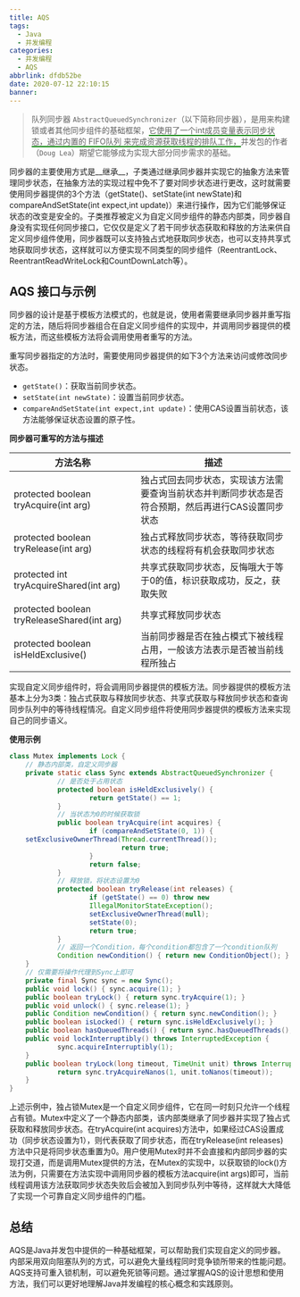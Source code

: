 ```yaml
---
title: AQS
tags:
  - Java
  - 并发编程
categories:
  - 并发编程
  - AQS
abbrlink: dfdb52be
date: 2020-07-12 22:10:15
banner:
---
```


> 队列同步器 `AbstractQueuedSynchronizer`（以下简称同步器），是用来构建锁或者其他同步组件的基础框架，<span style="border-bottom: 2px solid green">它使用了一个int成员变量表示同步状态，通过内置的 FIFO队列 来完成资源获取线程的排队工作，</span>并发包的作者（`Doug Lea`）期望它能够成为实现大部分同步需求的基础。

同步器的主要使用方式是__继承__，子类通过继承同步器并实现它的抽象方法来管理同步状态，在抽象方法的实现过程中免不了要对同步状态进行更改，这时就需要使用同步器提供的3个方法（getState()、setState(int newState)和compareAndSetState(int expect,int update)）来进行操作，因为它们能够保证状态的改变是安全的。子类推荐被定义为自定义同步组件的静态内部类，同步器自身没有实现任何同步接口，它仅仅是定义了若干同步状态获取和释放的方法来供自定义同步组件使用，同步器既可以支持独占式地获取同步状态，也可以支持共享式地获取同步状态，这样就可以方便实现不同类型的同步组件（ReentrantLock、ReentrantReadWriteLock和CountDownLatch等）。

## AQS 接口与示例

同步器的设计是基于模板方法模式的，也就是说，使用者需要继承同步器并重写指定的方法，随后将同步器组合在自定义同步组件的实现中，并调用同步器提供的模板方法，而这些模板方法将会调用使用者重写的方法。

重写同步器指定的方法时，需要使用同步器提供的如下3个方法来访问或修改同步状态。

- `getState()`：获取当前同步状态。
- `setState(int newState)`：设置当前同步状态。
- `compareAndSetState(int expect,int update)`：使用CAS设置当前状态，该方法能够保证状态设置的原子性。

__同步器可重写的方法与描述__

| 方法名称                                    | 描述                                                         |
| ------------------------------------------- | ------------------------------------------------------------ |
| protected boolean tryAcquire(int arg)       | 独占式回去同步状态，实现该方法需要查询当前状态并判断同步状态是否符合预期，然后再进行CAS设置同步状态 |
| protected boolean tryRelease(int arg)       | 独占式释放同步状态，等待获取同步状态的线程将有机会获取同步状态 |
| protected int tryAcquireShared(int arg)     | 共享式获取同步状态，反悔哦大于等于0的值，标识获取成功，反之，获取失败 |
| protected boolean tryReleaseShared(int arg) | 共享式释放同步状态                                           |
| protected boolean isHeldExclusive()         | 当前同步器是否在独占模式下被线程占用，一般该方法表示是否被当前线程所独占 |

实现自定义同步组件时，将会调用同步器提供的模板方法。同步器提供的模板方法基本上分为3类：独占式获取与释放同步状态、共享式获取与释放同步状态和查询同步队列中的等待线程情况。自定义同步组件将使用同步器提供的模板方法来实现自己的同步语义。

__使用示例__

```java
class Mutex implements Lock {
    // 静态内部类，自定义同步器
    private static class Sync extends AbstractQueuedSynchronizer {
            // 是否处于占用状态
            protected boolean isHeldExclusively() {
                    return getState() == 1;
            }
            // 当状态为0的时候获取锁
            public boolean tryAcquire(int acquires) {
                    if (compareAndSetState(0, 1)) {
    setExclusiveOwnerThread(Thread.currentThread());
                            return true;
                    }
                    return false;
            }
            // 释放锁，将状态设置为0
            protected boolean tryRelease(int releases) {
                    if (getState() == 0) throw new 
                    IllegalMonitorStateException();
                    setExclusiveOwnerThread(null);
                    setState(0);
                    return true;
            }
            // 返回一个Condition，每个condition都包含了一个condition队列
            Condition newCondition() { return new ConditionObject(); }
    }
    // 仅需要将操作代理到Sync上即可
    private final Sync sync = new Sync();
    public void lock() { sync.acquire(1); }
    public boolean tryLock() { return sync.tryAcquire(1); }
    public void unlock() { sync.release(1); }
    public Condition newCondition() { return sync.newCondition(); }
    public boolean isLocked() { return sync.isHeldExclusively(); }
    public boolean hasQueuedThreads() { return sync.hasQueuedThreads(); }
    public void lockInterruptibly() throws InterruptedException {
            sync.acquireInterruptibly(1);
    }
    public boolean tryLock(long timeout, TimeUnit unit) throws InterruptedException {
            return sync.tryAcquireNanos(1, unit.toNanos(timeout));
    }
}
```

上述示例中，独占锁Mutex是一个自定义同步组件，它在同一时刻只允许一个线程占有锁。Mutex中定义了一个静态内部类，该内部类继承了同步器并实现了独占式获取和释放同步状态。在tryAcquire(int acquires)方法中，如果经过CAS设置成功（同步状态设置为1），则代表获取了同步状态，而在tryRelease(int releases)方法中只是将同步状态重置为0。用户使用Mutex时并不会直接和内部同步器的实现打交道，而是调用Mutex提供的方法，在Mutex的实现中，以获取锁的lock()方法为例，只需要在方法实现中调用同步器的模板方法acquire(int args)即可，当前线程调用该方法获取同步状态失败后会被加入到同步队列中等待，这样就大大降低了实现一个可靠自定义同步组件的门槛。

## 总结

AQS是Java并发包中提供的一种基础框架，可以帮助我们实现自定义的同步器。内部采用双向阻塞队列的方式，可以避免大量线程同时竞争锁所带来的性能问题。AQS支持可重入锁机制，可以避免死锁等问题。通过掌握AQS的设计思想和使用方法，我们可以更好地理解Java并发编程的核心概念和实践原则。
